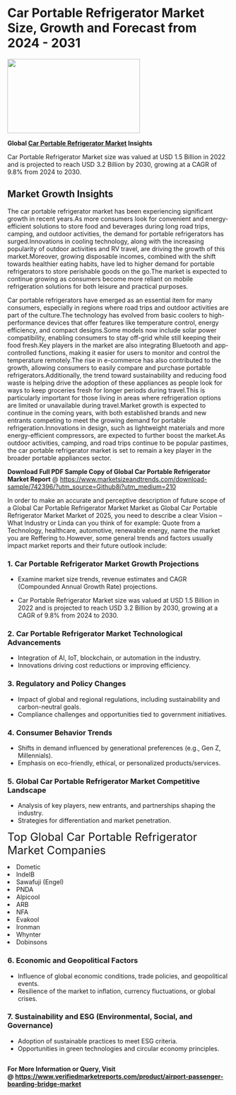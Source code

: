 <H1>Car Portable Refrigerator Market Size, Growth and Forecast from 2024 - 2031</H1><img class="aligncenter size-medium wp-image-584254" src="https://thirdeyenews.in/wp-content/uploads/2024/09/Global-Market-Research-300x168.jpeg" alt="" width="300" height="168" /><p><strong>Global&nbsp;<a href="https://www.marketsizeandtrends.com/download-sample/742396/?utm_source=Github8j?utm_medium=210">Car Portable Refrigerator Market</a> Insights</strong></p><p>Car Portable Refrigerator Market size was valued at USD 1.5 Billion in 2022 and is projected to reach USD 3.2 Billion by 2030, growing at a CAGR of 9.8% from 2024 to 2030.</p><p><h2>Market Growth Insights</h2> <p>The car portable refrigerator market has been experiencing significant growth in recent years.As more consumers look for convenient and energy-efficient solutions to store food and beverages during long road trips, camping, and outdoor activities, the demand for portable refrigerators has surged.Innovations in cooling technology, along with the increasing popularity of outdoor activities and RV travel, are driving the growth of this market.Moreover, growing disposable incomes, combined with the shift towards healthier eating habits, have led to higher demand for portable refrigerators to store perishable goods on the go.The market is expected to continue growing as consumers become more reliant on mobile refrigeration solutions for both leisure and practical purposes.</p> <p>Car portable refrigerators have emerged as an essential item for many consumers, especially in regions where road trips and outdoor activities are part of the culture.The technology has evolved from basic coolers to high-performance devices that offer features like temperature control, energy efficiency, and compact designs.Some models now include solar power compatibility, enabling consumers to stay off-grid while still keeping their food fresh.Key players in the market are also integrating Bluetooth and app-controlled functions, making it easier for users to monitor and control the temperature remotely.The rise in e-commerce has also contributed to the growth, allowing consumers to easily compare and purchase portable refrigerators.Additionally, the trend toward sustainability and reducing food waste is helping drive the adoption of these appliances as people look for ways to keep groceries fresh for longer periods during travel.This is particularly important for those living in areas where refrigeration options are limited or unavailable during travel.Market growth is expected to continue in the coming years, with both established brands and new entrants competing to meet the growing demand for portable refrigeration.Innovations in design, such as lightweight materials and more energy-efficient compressors, are expected to further boost the market.As outdoor activities, camping, and road trips continue to be popular pastimes, the car portable refrigerator market is set to remain a key player in the broader portable appliances sector.</p> <p><span class=""><strong>Download Full PDF Sample Copy of Global Car Portable Refrigerator Market Report</strong> @ <a href="https://www.marketsizeandtrends.com/download-sample/742396/?utm_source=Github8j?utm_medium=210" target="_blank">https://www.marketsizeandtrends.com/download-sample/742396/?utm_source=Github8j?utm_medium=210</a></span></p><p>In order to make an accurate and perceptive description of future scope of a Global&nbsp;Car Portable Refrigerator Market Market as Global&nbsp;Car Portable Refrigerator Market Market of 2025, you need to describe a clear Vision &ndash; What Industry or Linda can you think of for example: Quote from a Technology, healthcare, automotive, renewable energy, name the market you are Reffering to.However, some general trends and factors usually impact market reports and their future outlook include:</p><h3>1.&nbsp;<strong>Car Portable Refrigerator Market Growth Projections</strong></h3><ul><li>Examine market size trends, revenue estimates and CAGR (Compounded Annual Growth Rate) projections.</li><li><p>Car Portable Refrigerator Market size was valued at USD 1.5 Billion in 2022 and is projected to reach USD 3.2 Billion by 2030, growing at a CAGR of 9.8% from 2024 to 2030.</p></li></ul><h3>2.&nbsp;<strong>Car Portable Refrigerator Market Technological Advancements</strong></h3><ul><li>Integration of AI, IoT, blockchain, or automation in the industry.</li><li>Innovations driving cost reductions or improving efficiency.</li></ul><h3>3.&nbsp;<strong>Regulatory and Policy Changes</strong></h3><ul><li>Impact of global and regional regulations, including sustainability and carbon-neutral goals.</li><li>Compliance challenges and opportunities tied to government initiatives.</li></ul><h3>4.&nbsp;<strong>Consumer Behavior Trends</strong></h3><ul><li>Shifts in demand influenced by generational preferences (e.g., Gen Z, Millennials).</li><li>Emphasis on eco-friendly, ethical, or personalized products/services.</li></ul><h3>5.&nbsp;<strong>Global Car Portable Refrigerator Market Competitive Landscape</strong></h3><ul><li>Analysis of key players, new entrants, and partnerships shaping the industry.</li><li>Strategies for differentiation and market penetration.</li></ul><p data-pm-slice="1 1 []"><span style="color: inherit; font-family: inherit; font-size: 25px;">Top Global Car Portable Refrigerator Market Companies</span></p><div class="" data-test-id=""><p><li>Dometic</li><li> IndelB</li><li> Sawafuji (Engel)</li><li> PNDA</li><li> Alpicool</li><li> ARB</li><li> NFA</li><li> Evakool</li><li> Ironman</li><li> Whynter</li><li> Dobinsons</li></p></div><h3>6.&nbsp;<strong>Economic and Geopolitical Factors</strong></h3><ul><li>Influence of global economic conditions, trade policies, and geopolitical events.</li><li>Resilience of the market to inflation, currency fluctuations, or global crises.</li></ul><h3>7.&nbsp;<strong>Sustainability and ESG (Environmental, Social, and Governance)</strong></h3><ul><li>Adoption of sustainable practices to meet ESG criteria.</li><li>Opportunities in green technologies and circular economy principles.</li></ul><h2><strong style="font-size: 14px;">For More Information or Query, Visit @&nbsp;</strong><a style="background-color: #ffffff; font-size: 14px;" href="https://www.marketsizeandtrends.com/report/car-portable-refrigerator-market/" target="_blank">https://www.verifiedmarketreports.com/product/airport-passenger-boarding-bridge-market</a></h2>
